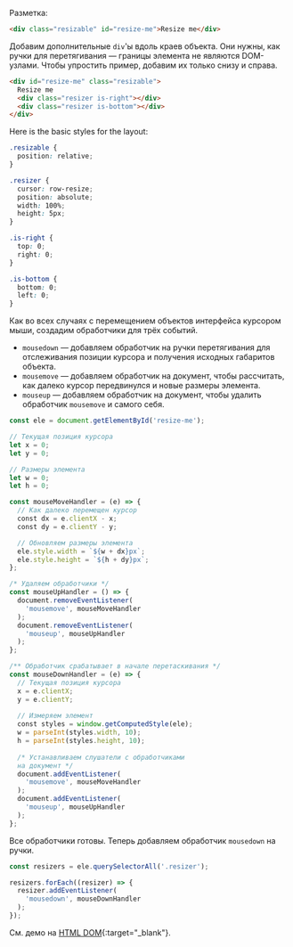 Разметка:

```html
<div class="resizable" id="resize-me">Resize me</div>
```

Добавим дополнительные `div`'ы вдоль краев объекта. Они нужны, как ручки для перетягивания — границы элемента не являются DOM-узлами. Чтобы упростить пример, добавим их только снизу и справа.

```html
<div id="resize-me" class="resizable">
  Resize me
  <div class="resizer is-right"></div>
  <div class="resizer is-bottom"></div>
</div>
```

Here is the basic styles for the layout:

```scss
.resizable {
  position: relative;
}

.resizer {
  cursor: row-resize;
  position: absolute;
  width: 100%;
  height: 5px;
}

.is-right {
  top: 0;
  right: 0;
}

.is-bottom {
  bottom: 0;
  left: 0;
}
```

Как во всех случаях с перемещением объектов интерфейса курсором мыши, создадим обработчики для трёх событий.

- `mousedown` — добавляем обработчик на ручки перетягивания для отслеживания позиции курсора и получения исходных габаритов объекта.
- `mousemove` — добавляем обработчик на документ, чтобы рассчитать, как далеко курсор передвинулся и новые размеры элемента.
- `mouseup` — добавляем обработчик на документ, чтобы удалить обработчик `mousemove` и самого себя.

```js
const ele = document.getElementById('resize-me');

// Текущая позиция курсора
let x = 0;
let y = 0;

// Размеры элемента
let w = 0;
let h = 0;

const mouseMoveHandler = (e) => {
  // Как далеко перемещен курсор
  const dx = e.clientX - x;
  const dy = e.clientY - y;

  // Обновляем размеры элемента
  ele.style.width = `${w + dx}px`;
  ele.style.height = `${h + dy}px`;
};

/* Удаляем обработчики */
const mouseUpHandler = () => {
  document.removeEventListener(
    'mousemove', mouseMoveHandler
  );
  document.removeEventListener(
    'mouseup', mouseUpHandler
  );
};

/** Обработчик срабатывает в начале перетаскивания */
const mouseDownHandler = (e) => {
  // Текущая позиция курсора
  x = e.clientX;
  y = e.clientY;
  
  // Измеряем элемент
  const styles = window.getComputedStyle(ele);
  w = parseInt(styles.width, 10);
  h = parseInt(styles.height, 10);
  
  /* Устанавливаем слушатели с обработчиками
  на документ */
  document.addEventListener(
    'mousemove', mouseMoveHandler
  );
  document.addEventListener(
    'mouseup', mouseUpHandler
  );
};
```

Все обработчики готовы. Теперь добавляем обработчик `mousedown` на ручки.

```js
const resizers = ele.querySelectorAll('.resizer');

resizers.forEach((resizer) => {
  resizer.addEventListener(
    'mousedown', mouseDownHandler
  );
});
```

См. демо на [HTML DOM](https://htmldom.dev/demo/make-a-resizable-element/){:target="_blank"}.
